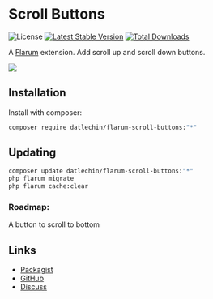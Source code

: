 # Scroll Buttons

![License](https://img.shields.io/badge/license-MIT-blue.svg) [![Latest Stable Version](https://img.shields.io/packagist/v/datlechin/flarum-scroll-buttons.svg)](https://packagist.org/packages/datlechin/flarum-scroll-buttons) [![Total Downloads](https://img.shields.io/packagist/dt/datlechin/flarum-scroll-buttons.svg)](https://packagist.org/packages/datlechin/flarum-scroll-buttons)

A [Flarum](http://flarum.org) extension. Add scroll up and scroll down buttons.

![](https://github.com/datlechin/static/blob/main/Screenshot%202021-12-22%20181721.png?raw=true)

## Installation

Install with composer:

```sh
composer require datlechin/flarum-scroll-buttons:"*"
```

## Updating

```sh
composer update datlechin/flarum-scroll-buttons:"*"
php flarum migrate
php flarum cache:clear
```

### Roadmap:
A button to scroll to bottom

## Links

- [Packagist](https://packagist.org/packages/datlechin/flarum-scroll-buttons)
- [GitHub](https://github.com/datlechin/flarum-scroll-buttons)
- [Discuss](https://discuss.flarum.org/d/29716)
